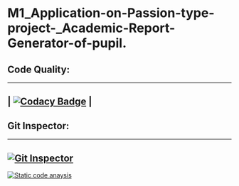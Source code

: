 # M1_Application-on-Passion-type-project-_Academic-Report-Generator-of-pupil.

## Code Quality:
-----------------------------------------------------------------------------------------------------------------------------------------------------------------------------------
| [![Codacy Badge](https://app.codacy.com/project/badge/Grade/a37f5f274498484eaac67dd8bdc1b0fe)](https://www.codacy.com/gh/Saitejasriramoju/M1_Application-on-Passion-type-project-_Academic-Report-Generator-of-pupil./dashboard?utm_source=github.com&amp;utm_medium=referral&amp;utm_content=Saitejasriramoju/M1_Application-on-Passion-type-project-_Academic-Report-Generator-of-pupil.&amp;utm_campaign=Badge_Grade) |
-----------------------------------------------------------------------------------------------------------------------------------------------------------------------------------

## Git Inspector:
-----------------------------------------------------------------------------------------------------------------------------------------------------------------------------------
[![Git Inspector](https://github.com/Saitejasriramoju/M1_Application-on-Passion-type-project-_Academic-Report-Generator-of-pupil./actions/workflows/c-cpp.yml/badge.svg)](https://github.com/Saitejasriramoju/M1_Application-on-Passion-type-project-_Academic-Report-Generator-of-pupil./actions/workflows/c-cpp.yml)
-----------------------------------------------------------------------------------------------------------------------------------------------------------------------------------

[![Static code anaysis](https://github.com/Saitejasriramoju/M1_Application-on-Passion-type-project-_Academic-Report-Generator-of-pupil./actions/workflows/c-cpp.yml/badge.svg)](https://github.com/Saitejasriramoju/M1_Application-on-Passion-type-project-_Academic-Report-Generator-of-pupil./actions/workflows/c-cpp.yml)

